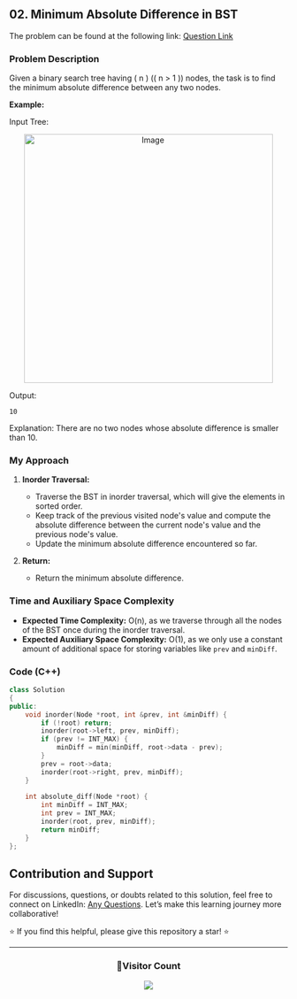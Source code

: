 ## 02. Minimum Absolute Difference in BST

The problem can be found at the following link: [Question Link](https://www.geeksforgeeks.org/problems/minimum-absolute-difference-in-bst-1665139652/1)

### Problem Description

Given a binary search tree having \( n \) (\( n > 1 \)) nodes, the task is to find the minimum absolute difference between any two nodes.

**Example:**

Input Tree:
<br/>
<p align="center">
<img src="https://github.com/Hunterdii/GeeksforGeeks-POTD/assets/124852522/67de4a06-fbb5-4513-b49f-6517d94104d2" alt="Image" width="450" />
</p>

Output:
```
10
```
Explanation:
There are no two nodes whose absolute difference is smaller than 10.

### My Approach

1. **Inorder Traversal:**
   - Traverse the BST in inorder traversal, which will give the elements in sorted order.
   - Keep track of the previous visited node's value and compute the absolute difference between the current node's value and the previous node's value.
   - Update the minimum absolute difference encountered so far.

2. **Return:**
   - Return the minimum absolute difference.

### Time and Auxiliary Space Complexity

- **Expected Time Complexity:** O(n), as we traverse through all the nodes of the BST once during the inorder traversal.
- **Expected Auxiliary Space Complexity:** O(1), as we only use a constant amount of additional space for storing variables like `prev` and `minDiff`.

### Code (C++)

```cpp
class Solution
{
public:
    void inorder(Node *root, int &prev, int &minDiff) {
        if (!root) return;
        inorder(root->left, prev, minDiff);
        if (prev != INT_MAX) {
            minDiff = min(minDiff, root->data - prev);
        }
        prev = root->data;
        inorder(root->right, prev, minDiff);
    }
    
    int absolute_diff(Node *root) {
        int minDiff = INT_MAX;
        int prev = INT_MAX;
        inorder(root, prev, minDiff);
        return minDiff;
    }
};
```

## Contribution and Support

For discussions, questions, or doubts related to this solution, feel free to connect on LinkedIn: [Any Questions](https://www.linkedin.com/in/het-patel-8b110525a/). Let’s make this learning journey more collaborative!

⭐ If you find this helpful, please give this repository a star! ⭐

---

<div align="center">
  <h3><b>📍Visitor Count</b></h3>
</div>

<p align="center">
  <img src="https://profile-counter.glitch.me/Hunterdii/count.svg" />
</p>
